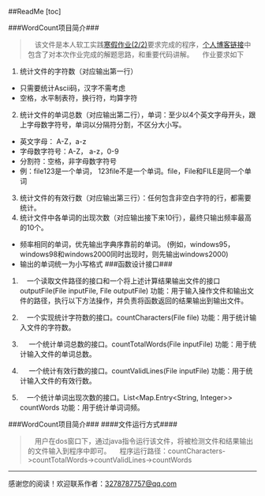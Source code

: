 

##ReadMe
[toc]

###WordCount项目简介###
>    &emsp;该文件是本人软工实践[寒假作业(2/2)](https://edu.cnblogs.com/campus/fzu/2021SpringSoftwareEngineeringPractice/homework/11740)要求完成的程序，[个人博客链接](https://www.cnblogs.com/huangmingliang/p/14488689.html)中包含了对本次作业完成的解题思路，和重要代码讲解。
&emsp;作业要求如下

1. 统计文件的字符数（对应输出第一行）
    
+ 只需要统计Ascii码，汉字不需考虑
+ 空格，水平制表符，换行符，均算字符

2. 统计文件的单词总数（对应输出第二行），单词：至少以4个英文字母开头，跟上字母数字符号，单词以分隔符分割，不区分大小写。

+ 英文字母： A-Z，a-z
+ 字母数字符号：A-Z， a-z，0-9
+ 分割符：空格，非字母数字符号
+ 例：file123是一个单词， 123file不是一个单词。file，File和FILE是同一个单词

3. 统计文件的有效行数（对应输出第三行）：任何包含非空白字符的行，都需要统计。
4. 统计文件中各单词的出现次数（对应输出接下来10行），最终只输出频率最高的10个。

+ 频率相同的单词，优先输出字典序靠前的单词。
(例如，windows95，windows98和windows2000同时出现时，则先输出windows2000)
+ 输出的单词统一为小写格式
###函数设计接口###
 1. &emsp;一个读取文件路径的接口和一个将上述计算结果输出文件的接口outputFile(File inputFile, File outputFile)
功能：用于输入操作文件和输出文件的路径，执行以下方法操作，并负责将函数返回的结果输出到输出文件。
 
 2. &emsp;一个实现统计字符数的接口。countCharacters(File file)
 功能：用于统计输入文件的字符数。
 3. &emsp; 一个统计单词总数的接口。countTotalWords(File inputFile)
 功能：用于统计输入文件的单词总数。
 4. &emsp; 一个统计有效行数的接口。countValidLines(File inputFile)
 功能：用于统计输入文件的有效行数。
 5. &emsp;一个统计单词出现次数的接口。List<Map.Entry<String, Integer>> countWords
 功能：用于统计单词词频。

###WordCount项目简介###
####文件运行方式####
> &emsp;用户在dos窗口下，通过java指令运行该文件，将被检测文件和结果输出的文件输入到程序中即可。
 &emsp;程序运行路径：countCharacters->countTotalWords->countValidLines->countWords
 
***
感谢您的阅读！欢迎联系作者：3278787757@qq.com


